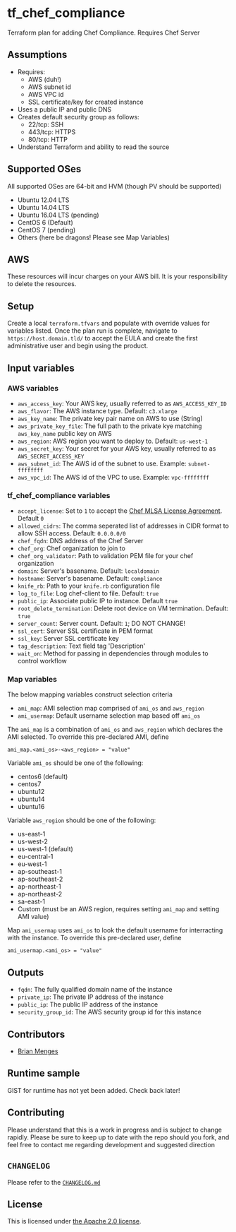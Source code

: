 # tf_chef_compliance
Terraform plan for adding Chef Compliance. Requires Chef Server

## Assumptions

* Requires:
  * AWS (duh!)
  * AWS subnet id
  * AWS VPC id
  * SSL certificate/key for created instance
* Uses a public IP and public DNS
* Creates default security group as follows:
  * 22/tcp: SSH
  * 443/tcp: HTTPS
  * 80/tcp: HTTP
* Understand Terraform and ability to read the source

## Supported OSes
All supported OSes are 64-bit and HVM (though PV should be supported)

* Ubuntu 12.04 LTS
* Ubuntu 14.04 LTS
* Ubuntu 16.04 LTS (pending)
* CentOS 6 (Default)
* CentOS 7 (pending)
* Others (here be dragons! Please see Map Variables)

## AWS

These resources will incur charges on your AWS bill. It is your responsibility to delete the resources.

## Setup

Create a local `terraform.tfvars` and populate with override values for variables listed. Once the plan run is complete, navigate to `https://host.domain.tld/` to accept the EULA and create the first administrative user and begin using the product.

## Input variables

### AWS variables

* `aws_access_key`: Your AWS key, usually referred to as `AWS_ACCESS_KEY_ID`
* `aws_flavor`: The AWS instance type. Default: `c3.xlarge`
* `aws_key_name`: The private key pair name on AWS to use (String)
* `aws_private_key_file`: The full path to the private kye matching `aws_key_name` public key on AWS
* `aws_region`: AWS region you want to deploy to. Default: `us-west-1`
* `aws_secret_key`: Your secret for your AWS key, usually referred to as `AWS_SECRET_ACCESS_KEY`
* `aws_subnet_id`: The AWS id of the subnet to use. Example: `subnet-ffffffff`
* `aws_vpc_id`: The AWS id of the VPC to use. Example: `vpc-ffffffff`

### tf_chef_compliance variables

* `accept_license`: Set to `1` to accept the [Chef MLSA License Agreement](https://downloads.chef.io/compliance/1.1.9/ubuntu/14.04/license.html). Default `0`
* `allowed_cidrs`: The comma seperated list of addresses in CIDR format to allow SSH access. Default: `0.0.0.0/0`
* `chef_fqdn`: DNS address of the Chef Server
* `chef_org`: Chef organization to join to
* `chef_org_validator`: Path to validation PEM file for your chef organization
* `domain`: Server's basename. Default: `localdomain`
* `hostname`: Server's basename. Default: `compliance`
* `knife_rb`: Path to your `knife.rb` configuration file
* `log_to_file`: Log chef-client to file. Default: `true`
* `public_ip`: Associate public IP to instance. Default `true`
* `root_delete_termination`: Delete root device on VM termination. Default: `true`
* `server_count`: Server count. Default: `1`; DO NOT CHANGE!
* `ssl_cert`: Server SSL certificate in PEM format
* `ssl_key`: Server SSL certificate key
* `tag_description`: Text field tag 'Description'
* `wait_on`: Method for passing in dependencies through modules to control workflow

### Map variables

The below mapping variables construct selection criteria

* `ami_map`: AMI selection map comprised of `ami_os` and `aws_region`
* `ami_usermap`: Default username selection map based off `ami_os`

The `ami_map` is a combination of `ami_os` and `aws_region` which declares the AMI selected. To override this pre-declared AMI, define

```
ami_map.<ami_os>-<aws_region> = "value"
```

Variable `ami_os` should be one of the following:

* centos6 (default)
* centos7
* ubuntu12
* ubuntu14
* ubuntu16

Variable `aws_region` should be one of the following:

* us-east-1
* us-west-2
* us-west-1 (default)
* eu-central-1
* eu-west-1
* ap-southeast-1
* ap-southeast-2
* ap-northeast-1
* ap-northeast-2
* sa-east-1
* Custom (must be an AWS region, requires setting `ami_map` and setting AMI value)

Map `ami_usermap` uses `ami_os` to look the default username for interracting with the instance. To override this pre-declared user, define

```
ami_usermap.<ami_os> = "value"
```

## Outputs

* `fqdn`: The fully qualified domain name of the instance
* `private_ip`: The private IP address of the instance
* `public_ip`: The public IP address of the instance
* `security_group_id`: The AWS security group id for this instance

## Contributors

* [Brian Menges](https://github.com/mengesb)

## Runtime sample

GIST for runtime has not yet been added. Check back later!

## Contributing

Please understand that this is a work in progress and is subject to change rapidly. Please be sure to keep up to date with the repo should you fork, and feel free to contact me regarding development and suggested direction

## `CHANGELOG`

Please refer to the [`CHANGELOG.md`](CHANGELOG.md)

## License

This is licensed under [the Apache 2.0 license](LICENSE).
